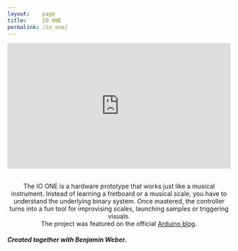 ```yaml
---
layout:    page
title:     IO ONE
permalink: /io_one/
---
```

<div align="center">
<style>.embed-container { position: relative; padding-bottom: 56.25%; height: 0; overflow: hidden; max-width: 100%; } .embed-container iframe, .embed-container object, .embed-container embed { position: absolute; top: 0; left: 0; width: 100%; height: 100%; }</style><div class='embed-container'><iframe src='https://player.vimeo.com/video/156947468' frameborder='0' webkitAllowFullScreen mozallowfullscreen allowFullScreen></iframe></div>

<br> 
<p>The IO ONE is a hardware prototype that works just like a musical instrument. Instead of learning a fretboard or a musical scale, you have to understand the underlying binary system. Once mastered, the controller turns into a fun tool for improvising scales, launching samples or triggering visuals.
<br> 
The project was featured on the official <a href="https://blog.arduino.cc/2016/06/15/binary-io-is-an-arduino-powered-four-button-midi-controller/">Arduino blog</a>.</p>
</div>

<h5>Created together with Benjamin Weber.</h5>